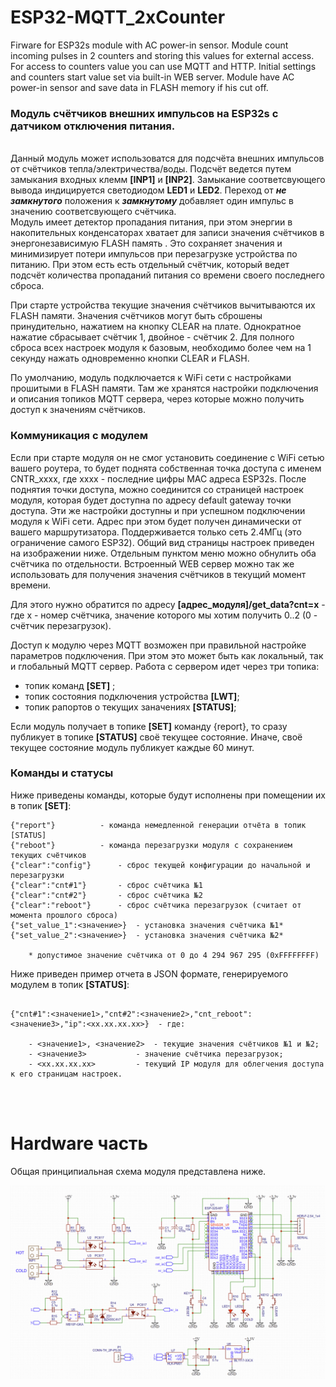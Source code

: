 # ESP32-MQTT_2xCounter
Firware for ESP32s module with AC power-in sensor.  Module count  incoming pulses in 2 counters and storing this values for external access. For access to counters value you can use MQTT and HTTP. Initial settings and counters start value set via built-in WEB server. Module have AC power-in sensor and save data in FLASH memory if his cut off. 

### Модуль счётчиков внешних импульсов на ESP32s с датчиком отключения питания.

<br> Данный модуль может использоватся для подсчёта внешних импульсов от счётчиков тепла/электричества/воды. Подсчёт ведется путем замыкания входных клемм __[INP1]__ и __[INP2]__. Замыкание соответсвующего вывода индицируется светодиодом __LED1__ и __LED2__.
Переход от ***не замкнутого*** положения к ***замкнутому*** добавляет один импульс в значению соответсвующего счётчика. </br> 
Модуль имеет детектор пропадания питания, при этом энергии в накопительных конденсаторах хватает для записи значения счётчиков в энергонезависимую FLASH память . Это сохраняет значения и минимизирует потери импульсов при перезагрузке устройства по питанию.
При этом есть есть отдельный счётчик, который ведет подсчёт количества пропаданий питания со времени своего последнего сброса.

При старте устройства текущие значения счётчиков вычитываются их FLASH памяти. Значения счётчиков могут быть сброшены принудительно, нажатием на кнопку CLEAR на плате. Однократное нажатие сбрасывает счётчик 1, двойное - счётчик 2.
Для полного сброса всех настроек модуля к базовым, необходимо более чем на 1 секунду нажать одновременно кнопки CLEAR и FLASH.

По умолчанию, модуль подключается к WiFi сети с настройками прошитыми в FLASH памяти. Там же хранятся настройки подключения и описания топиков MQTT сервера, через которые можно получить доступ к значениям счётчиков.


### Коммуникация с модулем

Если при старте модуля он не смог установить соединение с WiFi сетью вашего роутера, то будет поднята собственная точка доступа с именем CNTR_xxxx, где хххх - последние цифры MAC адреса ESP32s. После поднятия точки доступа, можно соединится со страницей настроек модуля,
которая будет доступна по адресу default gateway точки доступа. Эти же настройки доступны и при успешном подключении модуля к WiFi сети. Адрес при этом будет получен динамически от вашего маршрутизатора. Поддерживается только сеть 2.4МГц (это ограничение самого ESP32).
Общий вид страницы настроек приведен на изображении ниже. Отдельным пунктом меню можно обнулить оба счётчика по отдельности. 
Встроенный WEB сервер можно так же использовать для получения значения счётчиков в текущий момент времени. 

Для этого нужно обратится по адресу __[адрес_модуля]/get_data?cnt=х__ - где х - номер счётчика, значение которого мы хотим получить 0..2 (0 - счётчик перезагрузок).

Доступ к модулю через MQTT возможен при правильной настройке параметров подключения.  При этом это может быть как локальный, так и глобальный MQTT сервер. 
Работа с сервером идет через три топика:
- топик команд **[SET]** ;
- топик состояния подключения устройства **[LWT]**;
- топик рапортов о текущих заначениях **[STATUS]**;

Если модуль получает в топике **[SET]** команду {report}, то сразу публикует в топике **[STATUS]** своё текущее состояние. Иначе, своё текущее состояние модуль публикует каждые 60 минут.


### Команды и статусы

Ниже приведены команды, которые будут исполнены при помещении их в топик **[SET]**:

```
{"report"} 			- команда немедленной генерации отчёта в топик [STATUS]
{"reboot"} 			- команда перезагрузки модуля с сохранением текущих счётчиков
{"clear":"config"} 		- сброс текущей конфигурации до начальной и перезагрузки
{"clear":"cnt#1"} 		- сброс счётчика №1
{"clear":"cnt#2"} 		- сброс счётчика №2
{"clear":"reboot"}		- сброс счётчика перезагрузок (считает от момента прошлого сброса)
{"set_value_1":<значение>}	- установка значения счётчика №1*
{"set_value_2":<значение>}	- установка значения счётчика №2*

	* допустимое значение счётчика от 0 до 4 294 967 295 (0xFFFFFFFF)
```

Ниже приведен пример отчета в JSON формате, генерируемого модулем в топик **[STATUS]**:

```

{"cnt#1":<значение1>,"cnt#2":<значение2>,"cnt_reboot":<значение3>,"ip":<xx.xx.xx.xx>}  - где:

	- <значение1>, <значение2>	- текущие значения счётчиков №1 и №2;
	- <значение3> 			- значение счётчика перезагрузок;
	- <xx.xx.xx.xx>			- текущий IP модуля для облегчения доступа к его страницам настроек.
```

<br/>
<br/>

# Hardware часть

Общая принципиальная схема модуля представлена ниже.

![Schematic of ESP32-MQTT_2xCounter rev1](https://github.com/DrCosha/ESP32-MQTT_2xCounter/blob/main/images/Common_circuit_v1.png)

